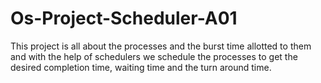 # Os-Project-Scheduler-A01
This project is all about the processes and the burst time allotted to them and with the help of schedulers we schedule the processes to get the desired completion time, waiting time and the turn around time.
